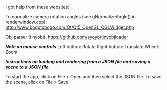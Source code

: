 I got help from these websites:

To normalize camera rotation angles (see qNormalizeAngle() in renderwindow.cpp):
http://www.bogotobogo.com/Qt/Qt5_OpenGL_QGLWidget.php

Obj parser (tinyobj):
https://github.com/syoyo/tinyobjloader

***Note on mouse controls***
Left button: Rotate
Right button: Translate
Wheel: Zoom

***Instructions on loading and rendering from a JSON file and saving a scene to a JSON file.***

To start the app, click on File > Open and then select the JSON file.
To save the scene, click on File > Save.